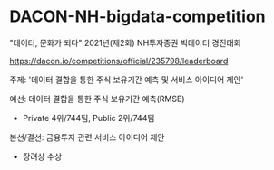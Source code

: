 # DACON-NH-bigdata-competition
"데이터, 문화가 되다"  2021년(제2회) NH투자증권 빅데이터 경진대회

https://dacon.io/competitions/official/235798/leaderboard

주제: '데이터 결합을 통한 주식 보유기간 예측 및 서비스 아이디어 제안'


예선: 데이터 결합을 통한 주식 보유기간 예측(RMSE)
- Private 4위/744팀, Public 2위/744팀


본선/결선: 금융투자 관련 서비스 아이디어 제안 
- 장려상 수상
